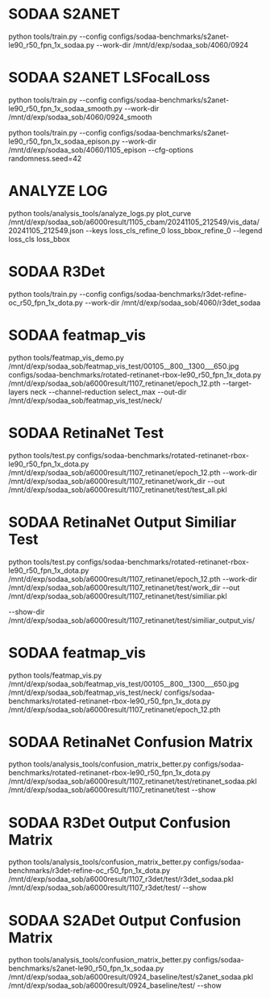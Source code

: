 # SODAA S2ANET
python tools/train.py --config configs/sodaa-benchmarks/s2anet-le90_r50_fpn_1x_sodaa.py --work-dir /mnt/d/exp/sodaa_sob/4060/0924

# SODAA S2ANET LSFocalLoss
python tools/train.py --config configs/sodaa-benchmarks/s2anet-le90_r50_fpn_1x_sodaa_smooth.py --work-dir /mnt/d/exp/sodaa_sob/4060/0924_smooth

python tools/train.py --config configs/sodaa-benchmarks/s2anet-le90_r50_fpn_1x_sodaa_epison.py --work-dir /mnt/d/exp/sodaa_sob/4060/1105_epison --cfg-options randomness.seed=42

# ANALYZE LOG
python tools/analysis_tools/analyze_logs.py plot_curve /mnt/d/exp/sodaa_sob/a6000result/1105_cbam/20241105_212549/vis_data/20241105_212549.json --keys loss_cls_refine_0 loss_bbox_refine_0 --legend loss_cls loss_bbox

# SODAA R3Det
python tools/train.py --config configs/sodaa-benchmarks/r3det-refine-oc_r50_fpn_1x_dota.py --work-dir /mnt/d/exp/sodaa_sob/4060/r3det_sodaa

# SODAA featmap_vis
python tools/featmap_vis_demo.py /mnt/d/exp/sodaa_sob/featmap_vis_test/00105__800__1300___650.jpg configs/sodaa-benchmarks/rotated-retinanet-rbox-le90_r50_fpn_1x_dota.py /mnt/d/exp/sodaa_sob/a6000result/1107_retinanet/epoch_12.pth --target-layers neck --channel-reduction select_max --out-dir /mnt/d/exp/sodaa_sob/featmap_vis_test/neck/

# SODAA RetinaNet Test
python tools/test.py configs/sodaa-benchmarks/rotated-retinanet-rbox-le90_r50_fpn_1x_dota.py /mnt/d/exp/sodaa_sob/a6000result/1107_retinanet/epoch_12.pth --work-dir /mnt/d/exp/sodaa_sob/a6000result/1107_retinanet/work_dir --out /mnt/d/exp/sodaa_sob/a6000result/1107_retinanet/test/test_all.pkl

# SODAA RetinaNet Output Similiar Test
python tools/test.py configs/sodaa-benchmarks/rotated-retinanet-rbox-le90_r50_fpn_1x_dota.py /mnt/d/exp/sodaa_sob/a6000result/1107_retinanet/epoch_12.pth --work-dir /mnt/d/exp/sodaa_sob/a6000result/1107_retinanet/test/work_dir --out /mnt/d/exp/sodaa_sob/a6000result/1107_retinanet/test/similiar.pkl 

--show-dir /mnt/d/exp/sodaa_sob/a6000result/1107_retinanet/test/similiar_output_vis/

# SODAA featmap_vis
python tools/featmap_vis.py /mnt/d/exp/sodaa_sob/featmap_vis_test/00105__800__1300___650.jpg /mnt/d/exp/sodaa_sob/featmap_vis_test/neck/ configs/sodaa-benchmarks/rotated-retinanet-rbox-le90_r50_fpn_1x_dota.py /mnt/d/exp/sodaa_sob/a6000result/1107_retinanet/epoch_12.pth

# SODAA RetinaNet Confusion Matrix
python tools/analysis_tools/confusion_matrix_better.py configs/sodaa-benchmarks/rotated-retinanet-rbox-le90_r50_fpn_1x_dota.py /mnt/d/exp/sodaa_sob/a6000result/1107_retinanet/test/retinanet_sodaa.pkl /mnt/d/exp/sodaa_sob/a6000result/1107_retinanet/test --show

# SODAA R3Det Output Confusion Matrix
python tools/analysis_tools/confusion_matrix_better.py configs/sodaa-benchmarks/r3det-refine-oc_r50_fpn_1x_dota.py /mnt/d/exp/sodaa_sob/a6000result/1107_r3det/test/r3det_sodaa.pkl /mnt/d/exp/sodaa_sob/a6000result/1107_r3det/test/ --show

# SODAA S2ADet Output Confusion Matrix
python tools/analysis_tools/confusion_matrix_better.py configs/sodaa-benchmarks/s2anet-le90_r50_fpn_1x_sodaa.py /mnt/d/exp/sodaa_sob/a6000result/0924_baseline/test/s2anet_sodaa.pkl /mnt/d/exp/sodaa_sob/a6000result/0924_baseline/test/ --show